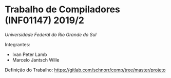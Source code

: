 # Trabalho de Compiladores (INF01147) 2019/2
<i>Universidade Federal do Rio Grande do Sul</i>

Integrantes:
<ul>
    <li>Ivan Peter Lamb</li>
    <li>Marcelo Jantsch Wille</li>
</ul>

Definição do Trabalho: https://gitlab.com/schnorr/comp/tree/master/projeto